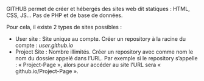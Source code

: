 GITHUB permet de créer et hébergés des sites web dit statiques : HTML, CSS, JS… Pas de PHP et de base de données.

Pour cela, il existe 2 types de sites possibles :

* User site : Site unique au compte. 
  Créer un repository à la racine du compte : *user.github.io*
* Project Site : Nombre illimités. Créer un repository avec comme nom le nom du dossier appelé dans l’URL. Par exemple si le repository s’appelle : « Project-Page », alors pour accéder au site l’URL sera « github.io/Project-Page ». 
